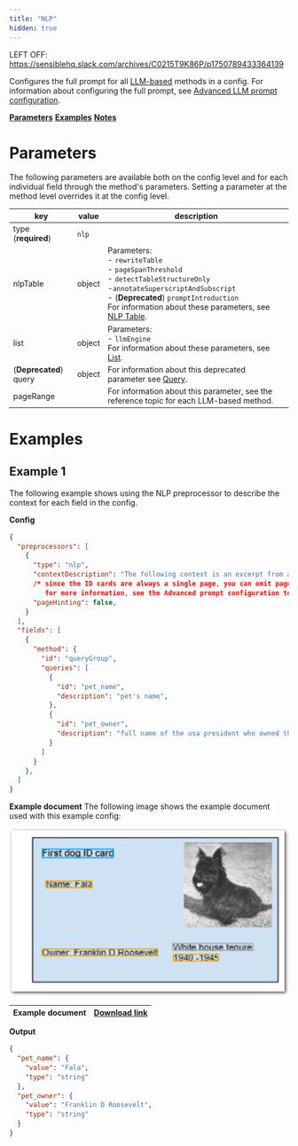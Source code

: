```yaml
---
title: "NLP"
hidden: true
---
```




LEFT OFF:  https://sensiblehq.slack.com/archives/C0215T9K86P/p1750789433364139 



Configures the full prompt for all [LLM-based](doc:llm-based-methods) methods in a config. For information about configuring the full prompt, see [Advanced LLM prompt configuration](doc:prompt#full-prompt).

[**Parameters**](doc:nlp#parameters)
[**Examples**](doc:nlp#examples)
[**Notes**](doc:nlp#notes)

Parameters
====

The following parameters are available both on the config level and for each individual field through the method's parameters. Setting a parameter at the method level overrides it at the config level.

| key                    | value  | description                                                  |
| ---------------------- | ------ | ------------------------------------------------------------ |
| type (**required**)    | `nlp`  |                                                              |
| nlpTable               | object | Parameters:<br/>- `rewriteTable`<br/>- `pageSpanThreshold`<br/>- `detectTableStructureOnly`<br/>-`annotateSuperscriptAndSubscript`<br/>- (**Deprecated**) `promptIntroduction`<br/>For information about these parameters, see [NLP Table](doc:nlp-table#parameters). |
| list                   | object | Parameters:<br/>- `llmEngine`<br/>For information about these parameters, see [List](doc:list#parameters). |
| (**Deprecated**) query | object | For information about this deprecated parameter see [Query](doc:deprecated-query). |
| pageRange              |        | For information about this parameter, see the reference topic for each LLM-based method. |

Examples
====

Example 1
---

The following example shows using the NLP preprocessor to describe the context for each field in the config.  

**Config**

```json
{
  "preprocessors": [
    {
      "type": "nlp",
      "contextDescription": "The following context is an excerpt from an ID card for a presidential pet.",
      /* since the ID cards are always a single page, you can omit page information
         for more information, see the Advanced prompt configuration topic */
      "pageHinting": false,
    }
  ],
  "fields": [
    {
      "method": {
        "id": "queryGroup",
        "queries": [
          {
            "id": "pet_name",
            "description": "pet's name",
          },
          {
            "id": "pet_owner",
            "description": "full name of the usa president who owned this pet",
          }
        ]
      }
    },
  ]
}
```

**Example document**
The following image shows the example document used with this example config:

![Click to enlarge](https://raw.githubusercontent.com/sensible-hq/sensible-docs/main/readme-sync/assets/v0/images/final/nlp.png)

| Example document | [Download link](https://raw.githubusercontent.com/sensible-hq/sensible-docs/main/readme-sync/assets/v0/pdfs/nlp.pdf) |
| ----------- | ------------------------------------------------------------ |

**Output**

```json
{
  "pet_name": {
    "value": "Fala",
    "type": "string"
  },
  "pet_owner": {
    "value": "Franklin D Roosevelt",
    "type": "string"
  }
}
```




